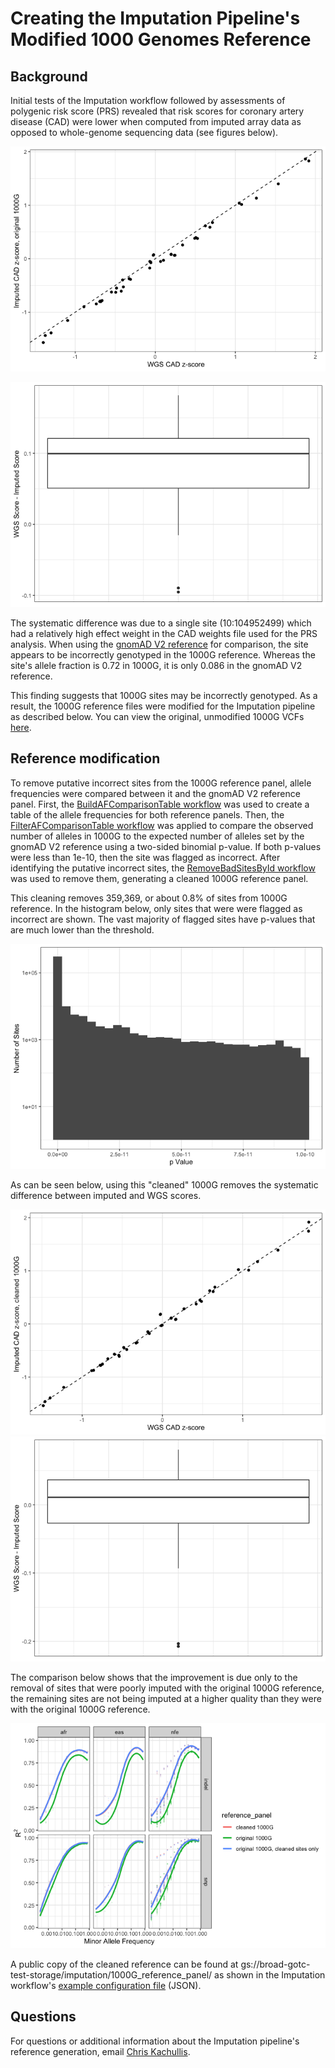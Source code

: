 # Creating the Imputation Pipeline's Modified 1000 Genomes Reference

## Background
Initial tests of the Imputation workflow followed by assessments of polygenic risk score (PRS) revealed that risk scores for coronary artery disease (CAD) were lower when computed from imputed array data as opposed to whole-genome sequencing data (see figures below).

![](imputed_vs_wgs_scores_original_1kg-1.png)

![](imputed_vs_wgs_scores_original_1kg-2.png)

The systematic difference was due to a single site (10:104952499) which had a relatively high effect weight in the CAD weights file used for the PRS analysis. When using the [gnomAD V2 reference](https://gnomad.broadinstitute.org/) for comparison, the site appears to be incorrectly genotyped in the 1000G reference. Whereas the site's allele fraction is 0.72 in 1000G, it is only 0.086 in the gnomAD V2 reference. 

This finding suggests that 1000G sites may be incorrectly genotyped. As a result, the 1000G reference files were modified for the Imputation pipeline as described below. You can view the original, unmodified 1000G VCFs [here](https://ftp.1000genomes.ebi.ac.uk/vol1/ftp/release/20130502/). 

## Reference modification 
To remove putative incorrect sites from the 1000G reference panel, allele frequencies were compared between it and the gnomAD V2 reference panel. First, the [BuildAFComparisonTable workflow](https://github.com/broadinstitute/warp/tree/develop/scripts/BuildAFComparisonTable.wdl) was used to create a table of the allele frequencies for both reference panels. Then, the [FilterAFComparisonTable workflow](https://github.com/broadinstitute/warp/tree/develop/scripts/FilterAFComparisonTable.wdl) was applied to compare the observed number of alleles in 1000G to the expected number of alleles set by the gnomAD V2 reference using a two-sided binomial p-value. If both p-values were less than 1e-10, then the site was flagged as incorrect. After identifying the putative incorrect sites, the [RemoveBadSitesById workflow](https://github.com/broadinstitute/warp/tree/develop/scripts/RemoveBadSitesById.wdl) was used to remove them, generating a cleaned 1000G reference panel. 

This cleaning removes 359,369, or about 0.8% of sites from 1000G reference. In the histogram below, only sites that were were flagged as incorrect are shown. The vast majority of flagged sites have p-values that are much lower than the threshold.

![](method_2_p-value_histogram-1.png)

As can be seen below, using this "cleaned" 1000G removes the systematic difference between imputed and WGS scores.

![](imputed_vs_wgs_scores_cleaned_method_2_1kg-1.png)
![](imputed_vs_wgs_scores_cleaned_method_2_1kg-2.png)

The comparison below shows that the improvement is due only to the removal of sites that were poorly imputed with the original 1000G reference, the remaining sites are not being imputed at a higher quality than they were with the original 1000G reference. 

![](cleaned_vs_original_compare_to_gnomad_af_method_correlations-1.png)

A public copy of the cleaned reference can be found at gs://broad-gotc-test-storage/imputation/1000G_reference_panel/ as shown in the Imputation workflow's [example configuration file](https://github.com/broadinstitute/warp/blob/master/pipelines/broad/arrays/imputation/example_inputs.json) (JSON).

## Questions 
For questions or additional information about the Imputation pipeline's reference generation, email [Chris Kachullis](mailto:ckachuli@broadinstitute.org).

